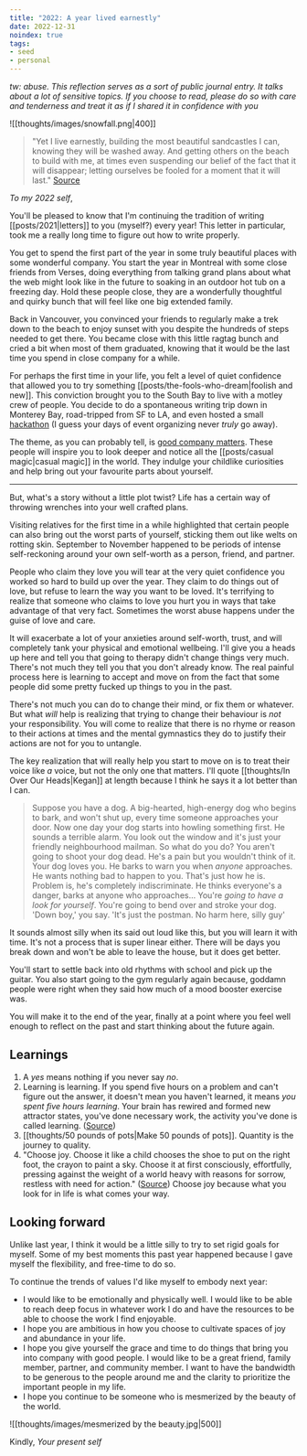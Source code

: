 ```yaml
---
title: "2022: A year lived earnestly"
date: 2022-12-31
noindex: true
tags:
- seed
- personal
---
```


*tw: abuse. This reflection serves as a sort of public journal entry. It talks about a lot of sensitive topics. If you choose to read, please do so with care and tenderness and treat it as if I shared it in confidence with you*

![[thoughts/images/snowfall.png|400]]

> "Yet I live earnestly, building the most beautiful sandcastles I can, knowing they will be washed away. And getting others on the beach to build with me, at times even suspending our belief of the fact that it will disappear; letting ourselves be fooled for a moment that it will last." [Source](https://altered.substack.com/p/dust)

*To my 2022 self*,

You'll be pleased to know that I'm continuing the tradition of writing [[posts/2021|letters]] to you (myself?) every year! This letter in particular, took me a really long time to figure out how to write properly.

You get to spend the first part of the year in some truly beautiful places with some wonderful company. You start the year in Montreal with some close friends from Verses, doing everything from talking grand plans about what the web might look like in the future to soaking in an outdoor hot tub on a freezing day. Hold these people close, they are a wonderfully thoughtful and quirky bunch that will feel like one big extended family.

Back in Vancouver, you convinced your friends to regularly make a trek down to the beach to enjoy sunset with you despite the hundreds of steps needed to get there. You became close with this little ragtag bunch and cried a bit when most of them graduated, knowing that it would be the last time you spend in close company for a while.

For perhaps the first time in your life, you felt a level of quiet confidence that allowed you to try something [[posts/the-fools-who-dream|foolish and new]]. This conviction brought you to the South Bay to live with a motley crew of people. You decide to do a spontaneous writing trip down in Monterey Bay, road-tripped from SF to LA, and even hosted a small [hackathon](https://twitter.com/thesfcommons/status/1559333852627079168) (I guess your days of event organizing never *truly* go away).

The theme, as you can probably tell, is [good company matters](https://www.youtube.com/watch?v=SzldFlBeGZo). These people will inspire you to look deeper and notice all the [[posts/casual magic|casual magic]] in the world. They indulge your childlike curiosities and help bring out your favourite parts about yourself.

---

But, what's a story without a little plot twist? Life has a certain way of throwing wrenches into your well crafted plans.

Visiting relatives for the first time in a while highlighted that certain people can also bring out the worst parts of yourself, sticking them out like welts on rotting skin. September to November happened to be periods of intense self-reckoning around your own self-worth as a person, friend, and partner.

People who claim they love you will tear at the very quiet confidence you worked so hard to build up over the year. They claim to do things out of love, but refuse to learn the way you want to be loved. It's terrifying to realize that someone who claims to love you hurt you in ways that take advantage of that very fact. Sometimes the worst abuse happens under the guise of love and care.

It will exacerbate a lot of your anxieties around self-worth, trust, and will completely tank your physical and emotional wellbeing. I'll give you a heads up here and tell you that going to therapy didn't change things very much. There's not much they tell you that you don't already know. The real painful process here is learning to accept and move on from the fact that some people did some pretty fucked up things to you in the past. 

There's not much you can do to change their mind, or fix them or whatever. But what *will* help is realizing that trying to change their behaviour is *not* your responsibility. You will come to realize that there is no rhyme or reason to their actions at times and the mental gymnastics they do to justify their actions are not for you to untangle.

The key realization that will really help you start to move on is to treat their voice like *a* voice, but not the only one that matters. I'll quote [[thoughts/In Over Our Heads|Kegan]] at length because I think he says it a lot better than I can.

>  Suppose you have a dog. A big-hearted, high-energy dog who begins to bark, and won't shut up, every time someone approaches your door. Now one day your dog starts into howling something first. He sounds a terrible alarm. You look out the window and it's just your friendly neighbourhood mailman. So what do you do? You aren't going to shoot your dog dead. He's a pain but you wouldn't think of it. Your dog loves you. He barks to warn you when *anyone* approaches. He wants nothing bad to happen to you. That's just how he is. Problem is, he's completely indiscriminate. He thinks everyone's a danger, barks at anyone who approaches... You're *going to have a look for yourself*. You're going to bend over and stroke your dog. 'Down boy,' you say. 'It's just the postman. No harm here, silly guy'

It sounds almost silly when its said out loud like this, but you will learn it with time. It's not a process that is super linear either. There will be days you break down and won't be able to leave the house, but it does get better.

You'll start to settle back into old rhythms with school and pick up the guitar. You also start going to the gym regularly again because, goddamn people were right when they said how much of a mood booster exercise was.

You will make it to the end of the year, finally at a point where you feel well enough to reflect on the past and start thinking about the future again.

## Learnings
1. A *yes* means nothing if you never say *no*.
2. Learning is learning. If you spend five hours on a problem and can't figure out the answer, it doesn't mean you haven't learned, it means _you spent five hours learning_. Your brain has rewired and formed new attractor states, you've done necessary work, the activity you've done is called learning. ([Source](https://io0.github.io/))
3. [[thoughts/50 pounds of pots|Make 50 pounds of pots]]. Quantity is the journey to quality.
4. "Choose joy. Choose it like a child chooses the shoe to put on the right foot, the crayon to paint a sky. Choose it at first consciously, effortfully, pressing against the weight of a world heavy with reasons for sorrow, restless with need for action." ([Source](https://www.themarginalian.org/2020/10/21/14-years-of-brain-pickings)) Choose joy because what you look for in life is what comes your way.

## Looking forward
Unlike last year, I think it would be a little silly to try to set rigid goals for myself. Some of my best moments this past year happened because I gave myself the flexibility, and free-time to do so.

To continue the trends of values I'd like myself to embody next year:

- I would like to be emotionally and physically well. I would like to be able to reach deep focus in whatever work I do and have the resources to be able to choose the work I find enjoyable.
- I hope you are ambitious in how you choose to cultivate spaces of joy and abundance in your life. 
- I hope you give yourself the grace and time to do things that bring you into company with good people. I would like to be a great friend, family member, partner, and community member. I want to have the bandwidth to be generous to the people around me and the clarity to prioritize the important people in my life.
- I hope you continue to be someone who is mesmerized by the beauty of the world.

![[thoughts/images/mesmerized by the beauty.jpg|500]]

Kindly,
*Your present self*
